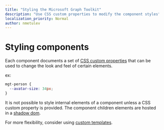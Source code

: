 ```yaml
---
title: "Styling the Microsoft Graph Toolkit"
description: "Use CSS custom properties to modify the component styles"
localization_priority: Normal
author: nmetulev
---
```


# Styling components

Each component documents a set of [CSS custom properties](https://developer.mozilla.org/en-US/docs/Web/CSS/Using_CSS_custom_properties) that can be used to change the look and feel of certain elements.

ex:

```css
mgt-person {
  --avatar-size: 34px;
}
```

It is not possible to style internal elements of a component unless a CSS custom property is provided. The component children elements are hosted in a [shadow dom](https://developer.mozilla.org/en-US/docs/Web/Web_Components/Using_shadow_DOM).

For more flexibility, consider using [custom templates](./templates.md).